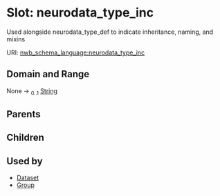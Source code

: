
# Slot: neurodata_type_inc


Used alongside neurodata_type_def to indicate inheritance, naming, and mixins

URI: [nwb_schema_language:neurodata_type_inc](https://w3id.org/p2p_ld/nwb-schema-language/neurodata_type_inc)


## Domain and Range

None &#8594;  <sub>0..1</sub> [String](types/String.md)

## Parents


## Children


## Used by

 * [Dataset](Dataset.md)
 * [Group](Group.md)
